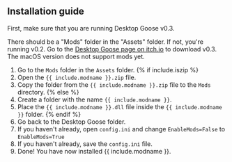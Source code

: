 ## Installation guide

First, make sure that you are running Desktop Goose v0.3.

There should be a "Mods" folder in the "Assets" folder. If not, you're running v0.2.
Go to the [Desktop Goose page on itch.io](https://samperson.itch.io/desktop-goose) to download v0.3.
The macOS version does not support mods yet.

1. Go to the `Mods` folder in the `Assets` folder. {% if include.iszip %}
2. Open the `{{ include.modname }}.zip` file.
3. Copy the folder from the `{{ include.modname }}.zip` file to the `Mods` directory. {% else %}
2. Create a folder with the name `{{ include.modname }}`.
3. Place the `{{ include.modname }}.dll` file inside the `{{ include.modname }}` folder. {% endif %}
4. Go back to the Desktop Goose folder.
5. If you haven't already, open `config.ini` and change `EnableMods=False` to `EnableMods=True`
6. If you haven't already, save the `config.ini` file.
7. Done! You have now installed {{ include.modname }}.

